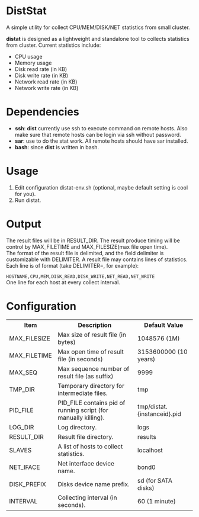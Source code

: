 DistStat
========

A simple utility for collect CPU/MEM/DISK/NET statistics from small cluster.

<b>distat</b> is designed as a lightweight and standalone tool to collects statistics 
from cluster. Current statistics include:
<ul>
    <li>CPU usage</li>
    <li>Memory usage</li>
    <li>Disk read rate (in KB)</li>
    <li>Disk write rate (in KB)</li>
    <li>Network read rate (in KB)</li>
    <li>Network write rate (in KB)</li>
</ul> 

Dependencies
============
<ul>
    <li><b>ssh</b>: <b>dist</b> currently use ssh to execute command on remote hosts.
             Also make sure that remote hosts can be login via ssh without password.</li>
    <li><b>sar</b>: use to do the stat work. All remote hosts should have sar installed.</li>
    <li><b>bash</b>: since <b>dist</b> is written in bash.</li>
    
</ul>

Usage
=====

<ol>
    <li>Edit configuration distat-env.sh (optional, maybe default setting is cool for you).</li>
    <li>Run distat.</li>
</ol>

Output
======
The result files will be in RESULT_DIR. The result produce timing will be control by 
MAX_FILETIME and MAX_FILESIZE(max file open time).<br/>
The format of the result file is delimited, and the field delimiter is customizable
with DELIMITER. A result file may contains lines of statistics. Each line is of format
(take DELIMITER=, for example):<br/>
<code>
HOSTNAME,CPU,MEM,DISK_READ,DISK_WRITE,NET_READ,NET_WRITE
</code>
<br/>
One line for each host at every collect interval.<br/>

Configuration
=============
<table>
    <tr>
        <th>Item</th>
        <th>Description</th>
        <th>Default Value</th>
    </tr>
    <tr>
        <td>MAX_FILESIZE</td>
        <td>Max size of result file (in bytes)</td>
        <td>1048576 (1M)</td>
    </tr>
    <tr>
        <td>MAX_FILETIME</td>
        <td>Max open time of result file (in seconds)</td>
        <td>3153600000 (10 years)</td>
    </tr>
    <tr>
        <td>MAX_SEQ</td>
        <td>Max sequence number of result file (as suffix)</td>
        <td>9999</td>
    </tr>
    <tr>
        <td>TMP_DIR</td>
        <td>Temporary directory for intermediate files.</td>
        <td>tmp</td>
    </tr>
    <tr>
        <td>PID_FILE</td>
        <td>PID_FILE contains pid of running script (for manually killing).</td>
        <td>tmp/distat.{instanceid}.pid</td>
    </tr>
    <tr>
        <td>LOG_DIR</td>
        <td>Log directory.</td>
        <td>logs</td>
    </tr>
    <tr>
        <td>RESULT_DIR</td>
        <td>Result file directory.</td>
        <td>results</td>
    </tr>
    <tr>
        <td>SLAVES</td>
        <td>A list of hosts to collect statistics.</td>
        <td>localhost</td>
    </tr>
    <tr>
        <td>NET_IFACE</td>
        <td>Net interface device name.</td>
        <td>bond0</td>
    </tr>
    <tr>
        <td>DISK_PREFIX</td>
        <td>Disks device name prefix.</td>
        <td>sd (for SATA disks)</td>
    </tr>
    <tr>
        <td>INTERVAL</td>
        <td>Collecting interval (in seconds).</td>
        <td>60 (1 minute)</td>
    </tr>
</table>
